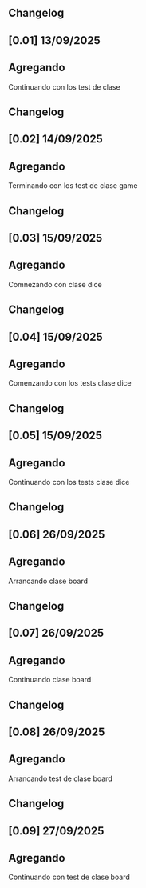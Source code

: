 ## Changelog
## [0.01] 13/09/2025

## Agregando 
Continuando con los test de clase 

## Changelog
## [0.02] 14/09/2025

## Agregando 
Terminando con los test de clase game

## Changelog
## [0.03] 15/09/2025

## Agregando 
Comnezando con clase dice

## Changelog
## [0.04] 15/09/2025

## Agregando 
Comenzando con los tests clase dice

## Changelog
## [0.05] 15/09/2025

## Agregando 
Continuando con los tests clase dice

## Changelog
## [0.06] 26/09/2025

## Agregando 
Arrancando clase board 

## Changelog
## [0.07] 26/09/2025

## Agregando 
Continuando clase board 

## Changelog
## [0.08] 26/09/2025

## Agregando 
Arrancando test de clase board

## Changelog
## [0.09] 27/09/2025

## Agregando 
Continuando con test de clase board

